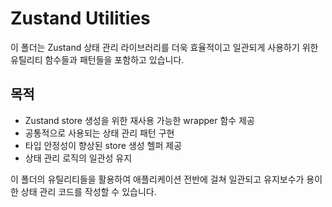# Zustand Utilities

이 폴더는 Zustand 상태 관리 라이브러리를 더욱 효율적이고 일관되게 사용하기 위한 유틸리티 함수들과 패턴들을 포함하고 있습니다.

## 목적

- Zustand store 생성을 위한 재사용 가능한 wrapper 함수 제공
- 공통적으로 사용되는 상태 관리 패턴 구현
- 타입 안정성이 향상된 store 생성 헬퍼 제공
- 상태 관리 로직의 일관성 유지

이 폴더의 유틸리티들을 활용하여 애플리케이션 전반에 걸쳐 일관되고 유지보수가 용이한 상태 관리 코드를 작성할 수 있습니다.
